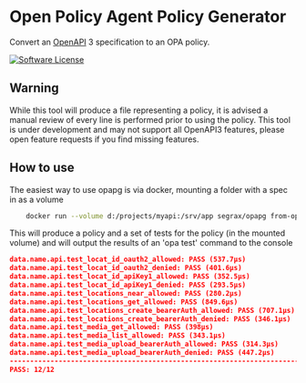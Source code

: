 # Open Policy Agent Policy Generator

Convert an [OpenAPI](https://www.openapis.org/) 3 specification to an OPA policy.

[![Software License](https://img.shields.io/badge/license-MIT-brightgreen.svg)](LICENSE.txt)

## Warning
While this tool will produce a file representing a policy, it is advised a manual review of every line is performed prior to using the policy.
This tool is under development and may not support all OpenAPI3 features, please open feature requests if you find missing features.


## How to use

The easiest way to use opapg is via docker, mounting a folder with a spec in as a volume
```bash
    docker run --volume d:/projects/myapi:/srv/app segrax/opapg from-openapi openapi.yaml --output=mypolicy
```

This will produce a policy and a set of tests for the policy (in the mounted volume) and will output the results of an 'opa test' command to the console

```json
data.name.api.test_locat_id_oauth2_allowed: PASS (537.7µs)
data.name.api.test_locat_id_oauth2_denied: PASS (401.6µs)
data.name.api.test_locat_id_apiKey1_allowed: PASS (352.5µs)
data.name.api.test_locat_id_apiKey1_denied: PASS (293.5µs)
data.name.api.test_locations_near_allowed: PASS (280.2µs)
data.name.api.test_locations_get_allowed: PASS (849.6µs)
data.name.api.test_locations_create_bearerAuth_allowed: PASS (707.1µs)
data.name.api.test_locations_create_bearerAuth_denied: PASS (346.1µs)
data.name.api.test_media_get_allowed: PASS (398µs)
data.name.api.test_media_list_allowed: PASS (343.1µs)
data.name.api.test_media_upload_bearerAuth_allowed: PASS (314.3µs)
data.name.api.test_media_upload_bearerAuth_denied: PASS (447.2µs)
--------------------------------------------------------------------------------
PASS: 12/12
```
